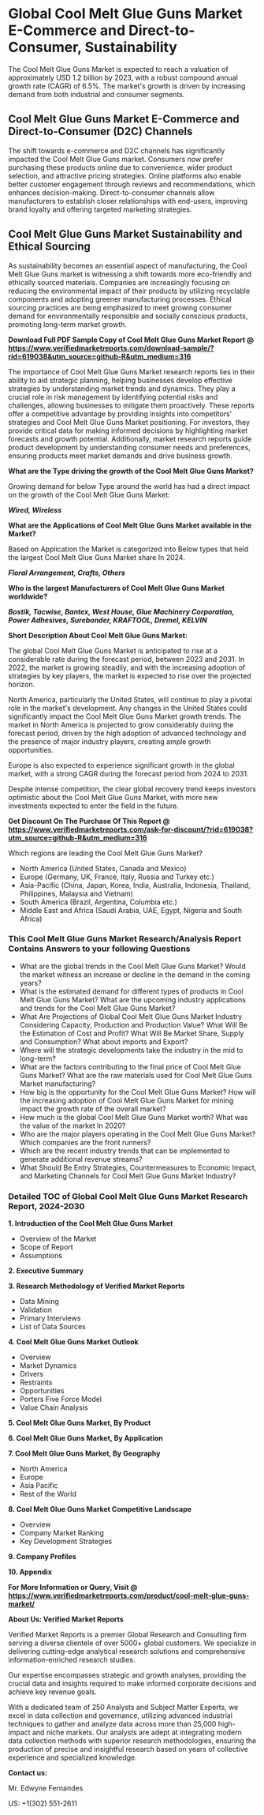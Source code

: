 <h1>Global Cool Melt Glue Guns Market E-Commerce and Direct-to-Consumer, Sustainability</h1><p class=""><p>The Cool Melt Glue Guns Market is expected to reach a valuation of approximately USD 1.2 billion by 2023, with a robust compound annual growth rate (CAGR) of 6.5%. The market's growth is driven by increasing demand from both industrial and consumer segments.</p><h2>Cool Melt Glue Guns Market E-Commerce and Direct-to-Consumer (D2C) Channels</h2><p>The shift towards e-commerce and D2C channels has significantly impacted the Cool Melt Glue Guns market. Consumers now prefer purchasing these products online due to convenience, wider product selection, and attractive pricing strategies. Online platforms also enable better customer engagement through reviews and recommendations, which enhances decision-making. Direct-to-consumer channels allow manufacturers to establish closer relationships with end-users, improving brand loyalty and offering targeted marketing strategies.</p><h2>Cool Melt Glue Guns Market Sustainability and Ethical Sourcing</h2><p>As sustainability becomes an essential aspect of manufacturing, the Cool Melt Glue Guns market is witnessing a shift towards more eco-friendly and ethically sourced materials. Companies are increasingly focusing on reducing the environmental impact of their products by utilizing recyclable components and adopting greener manufacturing processes. Ethical sourcing practices are being emphasized to meet growing consumer demand for environmentally responsible and socially conscious products, promoting long-term market growth.</p></p><p class=""><strong>Download Full PDF Sample Copy of Cool Melt Glue Guns Market Report @ <a href="https://www.verifiedmarketreports.com/download-sample/?rid=619038&utm_source=github-R&utm_medium=316" target="_blank">https://www.verifiedmarketreports.com/download-sample/?rid=619038&utm_source=github-R&utm_medium=316</a></strong></p><p>The importance of&nbsp;Cool Melt Glue Guns Market research reports lies in their ability to aid strategic planning, helping businesses develop effective strategies by understanding market trends and dynamics. They play a crucial role in risk management by identifying potential risks and challenges, allowing businesses to mitigate them proactively. These reports offer a competitive advantage by providing insights into competitors' strategies and Cool Melt Glue Guns Market positioning. For investors, they provide critical data for making informed decisions by highlighting market forecasts and growth potential. Additionally, market research reports guide product development by understanding consumer needs and preferences, ensuring products meet market demands and drive business growth.</p><p><strong>What are the&nbsp;Type driving the growth of the Cool Melt Glue Guns Market?</strong></p><p id="" class="">Growing demand for below Type around the world has had a direct impact on the growth of the Cool Melt Glue Guns Market:</p><p class=""><em><strong>Wired, Wireless</strong></em></p><p class=""><strong>What are the&nbsp;Applications&nbsp;of Cool Melt Glue Guns Market available in the Market?</strong></p><p id="" class="">Based on Application the Market is categorized into Below types that held the largest Cool Melt Glue Guns Market share In 2024.</p><p class=""><em><strong>Floral Arrangement, Crafts, Others</strong></em></p><p class=""><strong>Who is the largest Manufacturers of Cool Melt Glue Guns Market worldwide?</strong></p><p><em><strong>Bostik, Tacwise, Bantex, West House, Glue Machinery Corporation, Power Adhesives, Surebonder, KRAFTOOL, Dremel, KELVIN</strong></em></p><p id="" class=""><strong>Short Description About Cool Melt Glue Guns Market:</strong></p><p>The global Cool Melt Glue Guns Market is anticipated to rise at a considerable rate during the forecast period, between 2023 and 2031. In 2022, the market is growing steadily, and with the increasing adoption of strategies by key players, the market is expected to rise over the projected horizon.</p><p>North America, particularly the United States, will continue to play a pivotal role in the market's development. Any changes in the United States could significantly impact the Cool Melt Glue Guns Market growth trends. The market in North America is projected to grow considerably during the forecast period, driven by the high adoption of advanced technology and the presence of major industry players, creating ample growth opportunities.</p><p>Europe is also expected to experience significant growth in the global market, with a strong CAGR during the forecast period from 2024 to 2031.</p><p>Despite intense competition, the clear global recovery trend keeps investors optimistic about the Cool Melt Glue Guns Market, with more new investments expected to enter the field in the future.</p><p id="" class=""><strong>Get Discount On The Purchase Of This Report @ <a href="https://www.verifiedmarketreports.com/ask-for-discount/?rid=619038?utm_source=github-R&utm_medium=316" target="_blank">https://www.verifiedmarketreports.com/ask-for-discount/?rid=619038?utm_source=github-R&utm_medium=316</a></strong></p><p class="">Which regions are leading the Cool Melt Glue Guns Market?</p><ul><li>North America (United States, Canada and Mexico)</li><li>Europe (Germany, UK, France, Italy, Russia and Turkey etc.)</li><li>Asia-Pacific (China, Japan, Korea, India, Australia, Indonesia, Thailand, Philippines, Malaysia and Vietnam)</li><li>South America (Brazil, Argentina, Columbia etc.)</li><li>Middle East and Africa (Saudi Arabia, UAE, Egypt, Nigeria and South Africa)</li></ul><h3 id="" class="">This Cool Melt Glue Guns Market Research/Analysis Report Contains Answers to your following Questions</h3><ul><li>What are the global trends in the Cool Melt Glue Guns Market? Would the market witness an increase or decline in the demand in the coming years?</li><li>What is the estimated demand for different types of products in Cool Melt Glue Guns Market? What are the upcoming industry applications and trends for the Cool Melt Glue Guns Market?</li><li>What Are Projections of Global Cool Melt Glue Guns Market Industry Considering Capacity, Production and Production Value? What Will Be the Estimation of Cost and Profit? What Will Be Market Share, Supply and Consumption? What about imports and Export?</li><li>Where will the strategic developments take the industry in the mid to long-term?</li><li>What are the factors contributing to the final price of Cool Melt Glue Guns Market? What are the raw materials used for Cool Melt Glue Guns Market manufacturing?</li><li>How big is the opportunity for the Cool Melt Glue Guns Market? How will the increasing adoption of Cool Melt Glue Guns Market for mining impact the growth rate of the overall market?</li><li>How much is the global Cool Melt Glue Guns Market worth? What was the value of the market In 2020?</li><li>Who are the major players operating in the Cool Melt Glue Guns Market? Which companies are the front runners?</li><li>Which are the recent industry trends that can be implemented to generate additional revenue streams?</li><li>What Should Be Entry Strategies, Countermeasures to Economic Impact, and Marketing Channels for Cool Melt Glue Guns Market Industry?</li></ul><h3 id="" class="">Detailed TOC of Global Cool Melt Glue Guns Market Research Report, 2024-2030</h3><p id="" class=""><strong>1. Introduction of the Cool Melt Glue Guns Market</strong></p><ul><li>Overview of the Market</li><li>Scope of Report</li><li>Assumptions</li></ul><p id="" class=""><strong>2. Executive Summary</strong></p><p id="" class=""><strong>3. Research Methodology of Verified Market Reports</strong></p><ul><li>Data Mining</li><li>Validation</li><li>Primary Interviews</li><li>List of Data Sources</li></ul><p id="" class=""><strong>4. Cool Melt Glue Guns Market Outlook</strong></p><ul><li>Overview</li><li>Market Dynamics</li><li>Drivers</li><li>Restraints</li><li>Opportunities</li><li>Porters Five Force Model</li><li>Value Chain Analysis</li></ul><p id="" class=""><strong>5. Cool Melt Glue Guns Market, By Product</strong></p><p id="" class=""><strong>6. Cool Melt Glue Guns Market, By Application</strong></p><p id="" class=""><strong>7. Cool Melt Glue Guns Market, By Geography</strong></p><ul><li>North America</li><li>Europe</li><li>Asia Pacific</li><li>Rest of the World</li></ul><p id="" class=""><strong>8. Cool Melt Glue Guns Market Competitive Landscape</strong></p><ul><li>Overview</li><li>Company Market Ranking</li><li>Key Development Strategies</li></ul><p id="" class=""><strong>9. Company Profiles</strong></p><p id="" class=""><strong>10. Appendix</strong></p><p id="" class=""><strong>For More Information or Query, Visit @ <a href="https://www.verifiedmarketreports.com/product/cool-melt-glue-guns-market/" target="_blank">https://www.verifiedmarketreports.com/product/cool-melt-glue-guns-market/</a></strong></p><p id="" class=""><strong>About Us: Verified Market Reports</strong></p><p id="" class="">Verified Market Reports is a premier Global Research and Consulting firm serving a diverse clientele of over 5000+ global customers. We specialize in delivering cutting-edge analytical research solutions and comprehensive information-enriched research studies.</p><p id="" class="">Our expertise encompasses strategic and growth analyses, providing the crucial data and insights required to make informed corporate decisions and achieve key revenue goals.</p><p id="" class="">With a dedicated team of 250 Analysts and Subject Matter Experts, we excel in data collection and governance, utilizing advanced industrial techniques to gather and analyze data across more than 25,000 high-impact and niche markets. Our analysts are adept at integrating modern data collection methods with superior research methodologies, ensuring the production of precise and insightful research based on years of collective experience and specialized knowledge.</p><p id="" class=""><strong>Contact us:</strong></p><p id="" class="">Mr. Edwyne Fernandes</p><p id="" class="">US: +1(302) 551-2611</p>